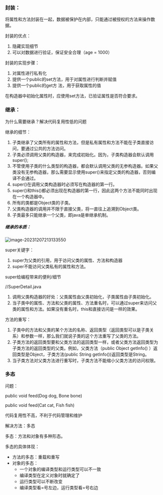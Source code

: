 ### 封装：

将属性和方法封装在一起，数据被保护在内部，只能通过被授权的方法来操作数据。

封装的优点：

1. 隐藏实现细节
2. 可以对数据进行验证，保证安全合理（age = 1000）

封装的实现步骤：

1. 对属性进行私有化
2. 提供一个public的set方法，用于对属性进行判断并赋值
3. 提供一个public的get方 法，用于获取属性的值

在构造器中初始化属性时，应使用set方法，已验证属性是否符合要求。





### 继承：

为什么需要继承？解决代码复用性低的问题

继承的细节：

1. 子类继承了父类所有的属性和方法，但是私有属性和方法不能在子类直接访问，要通过公共的方法访问。
2. 子类必须调用父类的构造器，来完成初始化。因为，子类构造器会默认调用super();
3. 不管使用子类的什么类型的构造器，都会默认调用父类的无参构造器。如果父类没有无参构造器，那么需要显示使用super()来指定父类的构造器，否则编译不会通过。
4. super()在调用父类构造器时必须写在构造器的第一行。
5. super()和this()都必须出现在构造器的第一行，因此这两个方法不能同时出现在一个构造器中。
6. 所有的类都是Object类的子类。
7. 父类构造器的调用并不限于直接父类，将一直往上追溯到Object类。 
8. 子类最多只能继承一个父类，即java是单继承机制。

##### 继承的本质：

![image-20231207213133550](C:\Users\chend\AppData\Roaming\Typora\typora-user-images\image-20231207213133550.png)



super关键字：

1. super为父类的引用，用于访问父类的属性、方法和构造器
2. super不能访问父类私有的属性和方法。

super给编程带来的便利/细节

//SuperDetail.java

1. 调用父类构造器的好处：父类属性由父类初始化，子类属性由子类初始化。
2. 当子类中的属性、方法和父类的属性、方法重名时，可以通过super来访问父类的属性和方法。如果没有重名时，this和直接访问是一样的效果。

方法的重写：

1. 子类中的方法和父类的某个方法的名称、返回类型（返回类型可以是子类关系）和参数一样，那么我们就说子类的这个方法重写了父类的方法。
1. 子类方法的返回类型要和父类方法的返回类型一样，或者父类方法返回类型为子类方法的返回类型的父类。例如，父类方法（public Object getInfo() ）返回类型是Object，子类方法(public String getInfo())返回类型是String。
1. 当子类方法对父类方法进行重写时，子类方法不能缩小父类方法的访问权限。



### 多态

问题：

public void feed(Dog dog, Bone bone)  

public void feed(Cat cat, Fish fish)

代码复用性不高，不利于代码管理和维护

解决方法：多态

多态：方法和对象有多种形态。

多态的具体体现：

- 方法的多态：重载和重写
- 对象的多态：
  - 一个对象的编译类型和运行类型可以不一致	
  - 编译类型在定义对象时就确定了
  - 运行类型可以不断改变
  - 编译类型看=号左边，运行类型看=号右边





